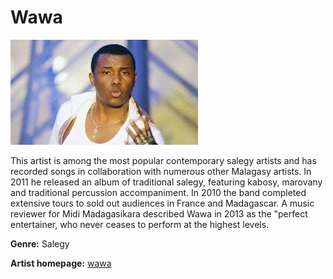 # Wawa

![wawa](wawa.JPG)

This artist  is among the most popular contemporary salegy artists and has recorded songs in collaboration with numerous other Malagasy artists. In 2011 he released an album of traditional salegy, featuring kabosy, marovany and traditional percussion accompaniment. In 2010 the band completed extensive tours to sold out audiences in France and Madagascar. A music reviewer for Midi Madagasikara described Wawa in 2013 as the "perfect entertainer, who never ceases to perform at the highest levels.

**Genre:** Salegy


**Artist homepage:** [wawa](https://en.wikipedia.org/wiki/Wawa_Malagasy_musician)
